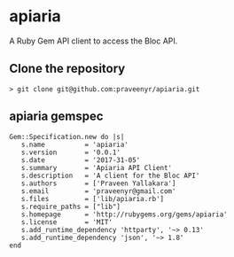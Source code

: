 # apiaria
A Ruby Gem API client to access the Bloc API.

## Clone the repository

```
> git clone git@github.com:praveenyr/apiaria.git

```

## apiaria gemspec

```
Gem::Specification.new do |s|
   s.name          = 'apiaria'
   s.version       = '0.0.1'
   s.date          = '2017-31-05'
   s.summary       = 'Apiaria API Client'
   s.description   = 'A client for the Bloc API'
   s.authors       = ['Praveen Yallakara']
   s.email         = 'praveenyr@gmail.com'
   s.files         = ['lib/apiaria.rb']
   s.require_paths = ["lib"]
   s.homepage      = 'http://rubygems.org/gems/apiaria'
   s.license       = 'MIT'
   s.add_runtime_dependency 'httparty', '~> 0.13'
   s.add_runtime_dependency 'json', '~> 1.8'
end

```
